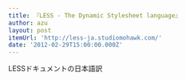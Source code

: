 ```yaml
---
title: 『LESS - The Dynamic Stylesheet language』
author: azu
layout: post
itemUrl: 'http://less-ja.studiomohawk.com/'
date: '2012-02-29T15:00:00.000Z'
---
```

LESSドキュメントの日本語訳
